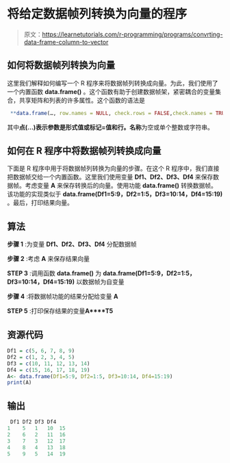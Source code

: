 # 将给定数据帧列转换为向量的程序

> 原文：<https://learnetutorials.com/r-programming/programs/convrting-data-frame-column-to-vector>

## 如何将数据帧列转换为向量

这里我们解释如何编写一个 R 程序来将数据帧列转换成向量。为此，我们使用了一个内置函数 **data.frame()** 。这个函数有助于创建数据帧架，紧密耦合的变量集合，共享矩阵和列表的许多属性。这个函数的语法是

```r
 **data.frame(…, row.names = NULL, check.rows = FALSE,check.names = TRUE, fix.empty.names = TRUE,stringsAsFactors = default.stringsAsFactors())** 

```

其中**点(...)**表示参数是形式值或标记=值和**行。名称**为空或单个整数或字符串。

## 如何在 R 程序中将数据帧列转换成向量

下面是 R 程序中用于将数据帧列转换为向量的步骤。在这个 R 程序中，我们直接把数据帧交给一个内置函数。这里我们使用变量 **Df1、Df2、Df3、Df4** 来保存数据帧。考虑变量 **A** 来保存转换后的向量。使用功能 **data.frame()** 转换数据帧。该功能的实现类似于 **data.frame(Df1=5:9，Df2=1:5，Df3=10:14，Df4=15:19)** 。最后，打印结果向量。

## 算法

**步骤 1** :为变量 **Df1、Df2、Df3、Df4** 分配数据帧

**步骤 2** :考虑 **A** 来保存结果向量

**STEP 3** :调用函数 **data.frame()** 为 **data.frame(Df1=5:9，Df2=1:5，Df3=10:14，Df4=15:19)** 以数据帧为自变量

**步骤 4** :将数据帧功能的结果分配给变量 **A**

**STEP 5** :打印保存结果的变量**A****T5**

## 资源代码

```r
Df1 = c(5, 6, 7, 8, 9)
Df2 = c(1, 2, 3, 4, 5)
Df3 = c(10, 11, 12, 13, 14)
Df4 = c(15, 16, 17, 18, 19)
A<- data.frame(Df1=5:9, Df2=1:5, Df3=10:14, Df4=15:19)
print(A)

```

## 输出

```r
 Df1 Df2 Df3 Df4
1    5   1   10  15
2    6   2   11  16
3    7   3   12  17
4    8   4   13  18
5    9   5   14  19 
```